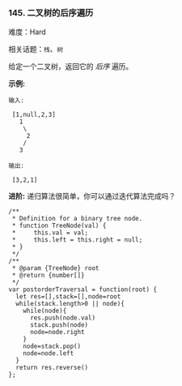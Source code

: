 ### 145. 二叉树的后序遍历

难度：Hard

相关话题：`栈`、`树`

给定一个二叉树，返回它的 *后序* 遍历。



**示例:** 



```
输入:

 [1,null,2,3]  
   1
    \
     2
    /
   3 

输出:

 [3,2,1]
```


**进阶:** 递归算法很简单，你可以通过迭代算法完成吗？


```
/**
 * Definition for a binary tree node.
 * function TreeNode(val) {
 *     this.val = val;
 *     this.left = this.right = null;
 * }
 */
/**
 * @param {TreeNode} root
 * @return {number[]}
 */
var postorderTraversal = function(root) {
  let res=[],stack=[],node=root
  while(stack.length>0 || node){
    while(node){
      res.push(node.val)
      stack.push(node)
      node=node.right
    }
    node=stack.pop()   
    node=node.left
  }
  return res.reverse()
};
```

